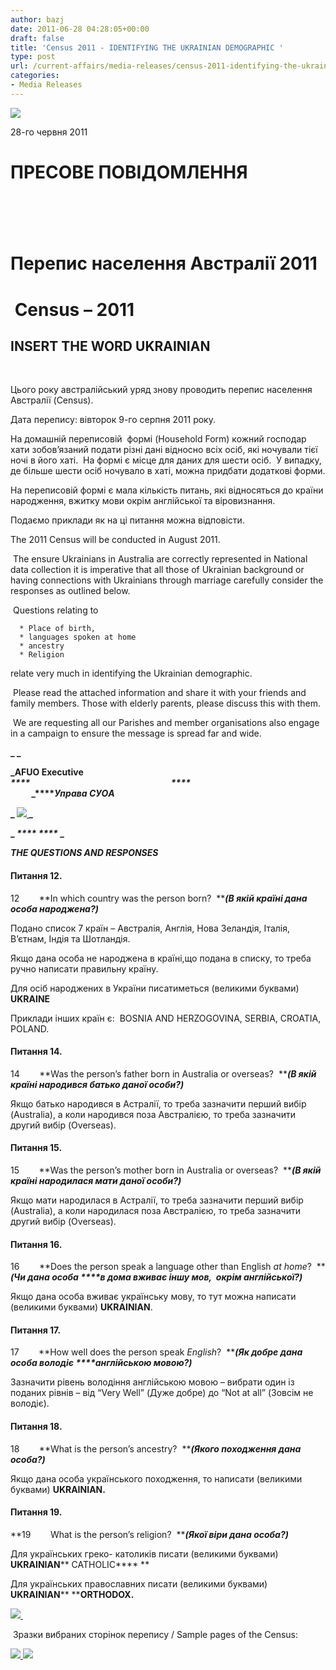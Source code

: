 ```yaml
---
author: bazj
date: 2011-06-28 04:28:05+00:00
draft: false
title: 'Census 2011 - IDENTIFYING THE UKRAINIAN DEMOGRAPHIC '
type: post
url: /current-affairs/media-releases/census-2011-identifying-the-ukrainian-demographic/
categories:
- Media Releases
---
```


[](http://www.ozeukes.com/wp-content/uploads/2011/06/Divider-Ukrainian-Australian-flags.png)![](http://www.ozeukes.com/wp-content/uploads/2011/06/zCYOA-Web-letterhead-color-600-pxls3.jpg)


28-го червня 2011


# ПРЕCОВЕ ПОВІДОМЛЕННЯ




#  




# Перепис населення Австралії 2011




#  Census – 2011




## INSERT THE WORD UKRAINIAN


 

Цього року австралійський уряд знову проводить перепис населення Австралії (Census).

Дата перепису: вівторок 9-го серпня 2011 року.

На домашній переписовій  формі (Household Form) кожний господар хати зобов’язаний подати різні дані відносно всіх осіб, які ночували тієї ночі в його хаті.  На формі є місце для даних для шести осіб.  У випадку, де більшe шeсти осіб ночувало в хаті, можна придбати додаткові форми.

На переписовій формі є мала кількість питань, які відносяться до країни народження, вжитку мови окрім англійської та віровизнання.

Подаємо приклади як на ці питання можна відповісти.

The 2011 Census will be conducted in August 2011.

 The ensure Ukrainians in Australia are correctly represented in National data collection it is imperative that all those of Ukrainian background or having connections with Ukrainians through marriage carefully consider the responses as outlined below.

 Questions relating to



	  * Place of birth,
	  * languages spoken at home
	  * ancestry
	  * Religion

relate very much in identifying the Ukrainian demographic.

 Please read the attached information and share it with your friends and family members. Those with elderly parents, please discuss this with them.

 We are requesting all our Parishes and member organisations also engage in a campaign to ensure the message is spread far and wide.

**_ _**


**_AFUO Executive _****_                                                                    _****_                                                                           _****_Управа CУОA_**




**_ [![](http://www.ozeukes.com/wp-content/uploads/2011/06/Long-flag-wave-30pxls-high.jpg)
](http://www.ozeukes.com/wp-content/uploads/2011/06/Long-flag-wave-30pxls-high.jpg)_**


**_ _****_ _****_ _**

**_THE QUESTIONS AND RESPONSES_**


#### Питання 12.


12        **In which country was the person born?  ****_(В якій країні дана особа народжена?)_**

Подано список 7 країн – Австралія, Англія, Нова Зеландія, Італія, В’єтнам, Індія та Шотландія.

Якщо дана особа не народжена в країні,що подана в списку, то треба ручно написати правильну країну.

Для осіб народжених в України писатиметься (великими буквами) **UKRAINE**

Приклади інших країн є:  BOSNIA AND HERZOGOVINA, SERBIA, CROATIA, POLAND.


#### Питання 14.


14        **Was the person’s father born in Australia or overseas?  ****_(В якій країні народився батько даної особи?)_**

Якщо батько народився в Астралії, то треба зазначити перший вибір (Australia), а коли народився поза Австралією, то треба зазначити другий вибір (Overseas).


#### Питання 15.


15        **Was the person’s mother born in Australia or overseas?  ****_(В якій країні народилася мати даної особи?)_**

Якщо мати народилася в Астралії, то треба зазначити перший вибір (Australia), а коли народилася поза Австралією, то треба зазначити другий вибір (Overseas).


#### Питання 16.


16        **Does the person speak a language other than English _at home_?  ****_(Чи дана особа _****в дома_ вживає іншу мов,  окрім англійської?)_**

Якщо дана особа вживає українську мову, то тут можна написати (великими буквами) **UKRAINIAN**.


#### Питання 17.


17        **How well does the person speak _English_?  ****_(Як добре дана особа володіє _****англійською_ мовою?)_**

Зазначити рівень володіння англійською мовою – вибрати один із поданих рівнів – від “Very Well” (Дуже добре) до “Not at all” (Зовсім не володіє).


#### Питання 18.


18        **What is the person’s ancestry?  ****_(Якого походження дана особа?)_**

Якщо дана особа українського походження, то написати (великими буквами) **UKRAINIAN.**


#### Питання 19.


**19        What is the person’s religion?  ****_(Якої віри дана особа?)_**

Для українських греко- католиків писати (великими буквами) **UKRAINIAN**** CATHOLIC**** **

Для українських православних писати (великими буквами) **UKRAINIAN**** ****ORTHODOX.**


[![](http://www.ozeukes.com/wp-content/uploads/2011/06/Divider-Ukrainian-Australian-flags1.png)
](http://www.ozeukes.com/wp-content/uploads/2011/06/Divider-Ukrainian-Australian-flags1.png) 


 Зразки вибраних сторінок перепису / Sample pages of the Census:


[](http://www.ozeukes.com/wp-content/uploads/2011/06/Census2011-p4-Ukraine1.jpg)[](http://www.ozeukes.com/wp-content/uploads/2011/06/Census2011-p4-Ukraine.jpg)


[](http://www.ozeukes.com/wp-content/uploads/2011/06/Census2011-p6-Ukrainian-2.jpg)

[![](http://www.ozeukes.com/wp-content/uploads/2011/06/Census2011-p4-UKRAINE-v2-72-dpi.jpg)
](http://www.ozeukes.com/wp-content/uploads/2011/06/Census2011-p4-UKRAINE-v2-72-dpi.jpg)[![](http://www.ozeukes.com/wp-content/uploads/2011/06/Census2011-p6-UKRAINIAN-v2-72-dpi.jpg)
](http://www.ozeukes.com/wp-content/uploads/2011/06/Census2011-p6-UKRAINIAN-v2-72-dpi.jpg)
